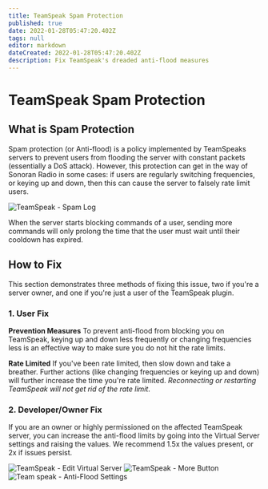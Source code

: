 ```yaml
---
title: TeamSpeak Spam Protection
published: true
date: 2022-01-28T05:47:20.402Z
tags: null
editor: markdown
dateCreated: 2022-01-28T05:47:20.402Z
description: Fix TeamSpeak's dreaded anti-flood measures
---
```


# TeamSpeak Spam Protection

## What is Spam Protection

Spam protection (or Anti-flood) is a policy implemented by TeamSpeaks servers to prevent users from flooding the server with constant packets (essentially a DoS attack). However, this protection can get in the way of Sonoran Radio in some cases: if users are regularly switching frequencies, or keying up and down, then this can cause the server to falsely rate limit users.

![TeamSpeak - Spam Log](https://i.imgur.com/madtWJq.png)

When the server starts blocking commands of a user, sending more commands will only prolong the time that the user must wait until their cooldown has expired.

## How to Fix

This section demonstrates three methods of fixing this issue, two if you're a server owner, and one if you're just a user of the TeamSpeak plugin.

### 1. User Fix

**Prevention Measures** To prevent anti-flood from blocking you on TeamSpeak, keying up and down less frequently or changing frequencies less is an effective way to make sure you do not hit the rate limits.

**Rate Limited** If you've been rate limited, then slow down and take a breather. Further actions (like changing frequencies or keying up and down) will further increase the time you're rate limited. _Reconnecting or restarting TeamSpeak will not get rid of the rate limit_.

### 2. Developer/Owner Fix

If you are an owner or highly permissioned on the affected TeamSpeak server, you can increase the anti-flood limits by going into the Virtual Server settings and raising the values. We recommend 1.5x the values present, or 2x if issues persist.

![TeamSpeak - Edit Virtual Server](https://i.imgur.com/hQKP665.png) ![TeamSpeak - More Button](https://i.imgur.com/kNKVzQ0.png) ![Team speak - Anti-Flood Settings](https://i.imgur.com/5uD9wqm.png)
